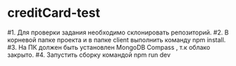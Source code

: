 # creditCard-test
#1. Для проверки задания необходимо склонировать репозиторий.
#2. В корневой папке проекта и в папке client выполнить команду npm install.
#3. На ПК должен быть установлен MongoDB Compass , т.к облако закрыто.
#4. Запустить сборку командой npm run dev
